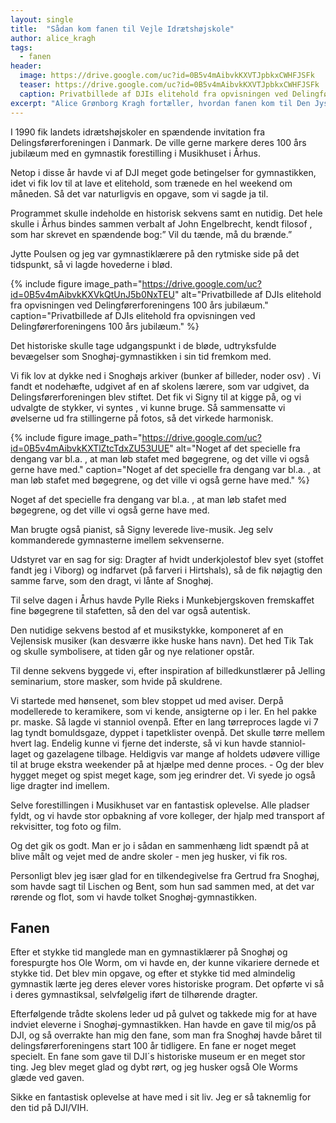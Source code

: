 ```yaml
---
layout: single
title:  "Sådan kom fanen til Vejle Idrætshøjskole"
author: alice_kragh
tags:
  - fanen
header:
  image: https://drive.google.com/uc?id=0B5v4mAibvkKXVTJpbkxCWHFJSFk
  teaser: https://drive.google.com/uc?id=0B5v4mAibvkKXVTJpbkxCWHFJSFk
  caption: Privatbillede af DJIs elitehold fra opvisningen ved Delingførerforeningens 100 års jubilæum. 
excerpt: "Alice Grønborg Kragh fortæller, hvordan fanen kom til Den Jyske Idrætsskole"
---
```


I 1990 fik landets idrætshøjskoler en spændende invitation fra Delingsførerforeningen i Danmark. De ville gerne markere deres  100 års jubilæum med en gymnastik forestilling i Musikhuset i Århus.

Netop i disse år havde vi af DJI meget gode betingelser for gymnastikken, idet vi fik lov til at lave et elitehold, som trænede en hel weekend om måneden. Så det var naturligvis en opgave, som vi sagde ja til.

Programmet skulle indeholde en historisk sekvens samt en nutidig. Det hele skulle i Århus bindes sammen verbalt af John Engelbrecht, kendt filosof , som har skrevet en spændende bog:” Vil du tænde, må du brænde.”

Jytte Poulsen og jeg var gymnastiklærere på den rytmiske side på det tidspunkt, så vi lagde hovederne i blød.

{% include figure
    image_path="https://drive.google.com/uc?id=0B5v4mAibvkKXVkQtUnJ5b0NxTEU"
    alt="Privatbillede af DJIs elitehold fra opvisningen ved Delingførerforeningens 100 års jubilæum."
    caption="Privatbillede af DJIs elitehold fra opvisningen ved Delingførerforeningens 100 års jubilæum." %}

Det historiske skulle tage udgangspunkt i de bløde, udtryksfulde bevægelser som Snoghøj-gymnastikken i sin tid fremkom med. 

Vi fik lov at dykke ned i Snoghøjs arkiver (bunker af billeder, noder osv) . Vi fandt et nodehæfte, udgivet af en af skolens lærere, som var udgivet, da Delingsførerforeningen blev stiftet. Det fik vi Signy til at kigge på, og vi udvalgte de stykker, vi syntes , vi kunne bruge. Så sammensatte vi øvelserne ud fra stillingerne på fotos, så det virkede harmonisk. 

{% include figure
    image_path="https://drive.google.com/uc?id=0B5v4mAibvkKXTlZtcTdxZU53UUE"
    alt="Noget af det specielle fra dengang var bl.a. , at man løb stafet med bøgegrene, og det ville vi også gerne have med."
    caption="Noget af det specielle fra dengang var bl.a. , at man løb stafet med bøgegrene, og det ville vi også gerne have med." %}

Noget af det specielle fra dengang var bl.a. , at man løb stafet med bøgegrene, og det ville vi også gerne have med.

Man brugte også pianist, så Signy leverede live-musik. Jeg selv kommanderede gymnasterne imellem sekvenserne. 

Udstyret var en sag for sig: Dragter af hvidt underkjolestof blev syet (stoffet fandt jeg i Viborg) og indfarvet (på farveri i Hirtshals), så de fik nøjagtig den samme farve, som den dragt, vi lånte af Snoghøj.

Til selve dagen i Århus havde Pylle Rieks i Munkebjergskoven fremskaffet fine bøgegrene til stafetten, så den del var også autentisk.

Den nutidige sekvens bestod af et musikstykke, komponeret af en Vejlensisk musiker (kan desværre ikke huske hans navn). Det hed Tik Tak og skulle symbolisere, at tiden går og nye relationer opstår.

Til denne sekvens byggede vi, efter inspiration af billedkunstlærer på Jelling seminarium, store masker, som hvide på skuldrene. 

Vi startede med hønsenet, som blev stoppet ud med aviser. Derpå modellerede to keramikere, som vi kende, ansigterne op i ler. En hel pakke pr. maske. Så lagde vi stanniol ovenpå. Efter en lang tørreproces lagde vi 7 lag tyndt bomuldsgaze, dyppet i tapetklister ovenpå. Det skulle tørre mellem hvert lag. Endelig kunne vi fjerne det inderste, så vi kun havde stanniol-laget og gazelagene tilbage. Heldigvis var mange af holdets udøvere villige til at bruge ekstra weekender på at hjælpe med denne proces. - Og der blev hygget meget og spist meget kage, som jeg erindrer det. Vi syede jo også lige dragter ind imellem.

Selve forestillingen i Musikhuset var en fantastisk oplevelse. Alle pladser fyldt, og vi havde stor opbakning af vore kolleger, der hjalp med transport af rekvisitter, tog foto og film.

Og det gik os godt. Man er jo i sådan en sammenhæng lidt spændt på at blive målt og vejet med de andre skoler - men jeg husker, vi fik ros.

Personligt blev jeg især glad for en tilkendegivelse fra Gertrud fra Snoghøj, som havde sagt til Lischen og Bent, som hun sad sammen med, at det var rørende og flot, som vi havde tolket Snoghøj-gymnastikken.

## Fanen

Efter et stykke tid manglede man en gymnastiklærer på Snoghøj og forespurgte hos Ole Worm, om vi havde en, der kunne vikariere dernede et stykke tid. Det blev min opgave, og efter et stykke tid med almindelig gymnastik lærte jeg deres elever vores historiske program. Det opførte vi så i deres gymnastiksal, selvfølgelig iført de tilhørende dragter.

Efterfølgende trådte skolens leder ud på gulvet og takkede mig for at have indviet eleverne i Snoghøj-gymnastikken. Han havde en gave til mig/os på DJI, og så overrakte han mig den fane, som man fra Snoghøj havde båret til delingsførerforeningens start 100 år tidligere. En fane er noget meget specielt. En fane som gave til DJI´s historiske museum er en meget stor ting. Jeg blev meget glad og dybt rørt, og jeg husker også Ole Worms glæde ved gaven.

Sikke en fantastisk oplevelse at have med i sit liv. Jeg er så taknemlig for den tid på DJI/VIH.
